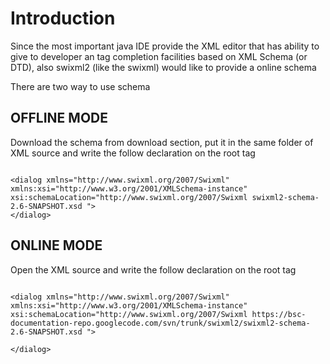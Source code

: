 # Introduction #

Since the most important java  IDE provide the XML editor that has ability to give to developer an tag completion facilities based on XML Schema (or DTD), also swixml2 (like the swixml) would like to provide a online schema

There are two way to use schema

## OFFLINE MODE ##

Download the schema from download section, put it in the same folder of  XML source and write the follow declaration on the root tag

```

<dialog xmlns="http://www.swixml.org/2007/Swixml" xmlns:xsi="http://www.w3.org/2001/XMLSchema-instance" xsi:schemaLocation="http://www.swixml.org/2007/Swixml swixml2-schema-2.6-SNAPSHOT.xsd ">
</dialog>

```

## ONLINE MODE ##

Open the XML source and write the follow declaration on the root tag
```

<dialog xmlns="http://www.swixml.org/2007/Swixml" xmlns:xsi="http://www.w3.org/2001/XMLSchema-instance" xsi:schemaLocation="http://www.swixml.org/2007/Swixml https://bsc-documentation-repo.googlecode.com/svn/trunk/swixml2/swixml2-schema-2.6-SNAPSHOT.xsd ">

</dialog>

```